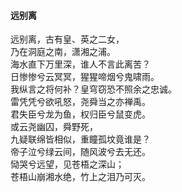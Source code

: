 #### 远别离

远别离，古有皇、英之二女，  
乃在洞庭之南，潇湘之浦。  
海水直下万里深，谁人不言此离苦？  
日惨惨兮云冥冥，猩猩啼烟兮鬼啸雨。  
我纵言之将何补？皇穹窃恐不照余之忠诚。  
雷凭凭兮欲吼怒，尧舜当之亦禅禹。  
君失臣兮龙为鱼，权归臣兮鼠变虎。  
或云尧幽囚，舜野死，  
九疑联绵皆相似，重瞳孤坟竟谁是？  
帝子泣兮绿云间，随风波兮去无还。  
恸哭兮远望，见苍梧之深山；  
苍梧山崩湘水绝，竹上之泪乃可灭。